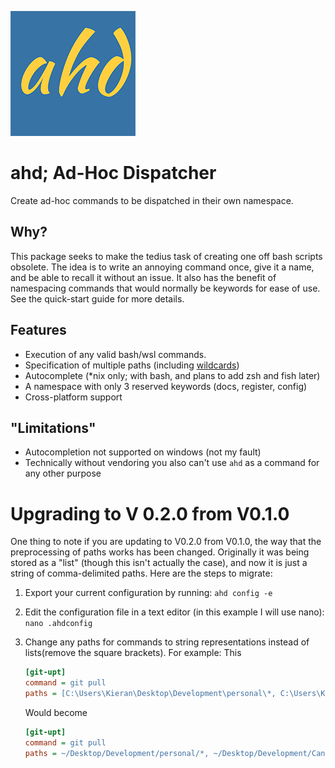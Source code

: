 ![ahd-logo](https://raw.githubusercontent.com/Descent098/ahd/master/docs/img/ahd-logo.png)



# ahd; Ad-Hoc Dispatcher

Create ad-hoc commands to be dispatched in their own namespace.



## Why?

This package seeks to make the tedius task of creating one off bash scripts obsolete. The idea is to write an annoying command once, give it a name, and be able to recall it without an issue. It also has the benefit of namespacing commands that would normally be keywords for ease of use. See the quick-start guide for more details.



## Features

- Execution of any valid bash/wsl commands.
- Specification of multiple paths (including [wildcards](/en/latest/usage/#wildcards-and-cross-platform-paths))
- Autocomplete (\*nix only; with bash, and plans to add zsh and fish later)
- A namespace with only 3 reserved keywords (docs, register, config)
- Cross-platform support



## "Limitations"

- Autocompletion not supported on windows (not my fault)
- Technically without vendoring you also can't use ```ahd``` as a command for any other purpose



# Upgrading to V 0.2.0 from V0.1.0

One thing to note if you are updating to V0.2.0 from V0.1.0, the way that the preprocessing of paths works has been changed. Originally it was being stored as a "list" (though this isn't actually the case), and  now it is just a string of comma-delimited paths. Here are the steps to migrate:



1. Export your current configuration by running:
    ```ahd config -e```

2. Edit the configuration file in a text editor (in this example I will use nano):
    ```nano .ahdconfig```

3. Change any paths for commands to string representations instead of lists(remove the square brackets). For example:
    This

    ```ini
    [git-upt]
    command = git pull
    paths = [C:\Users\Kieran\Desktop\Development\personal\*, C:\Users\Kieran\Desktop\Development\Canadian Coding\*]
    
    ```

    Would become

    ```ini
    [git-upt]
    command = git pull
    paths = ~/Desktop/Development/personal/*, ~/Desktop/Development/Canadian Coding/*
    ```

    

